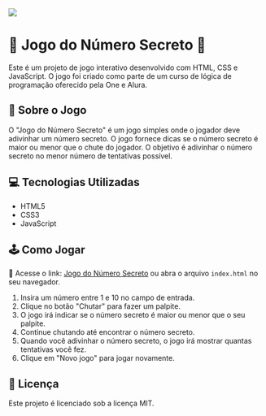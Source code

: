 <img src=https://imgur.com/h2dygMT.jpg> 

# 🎲 Jogo do Número Secreto 🎯

Este é um projeto de jogo interativo desenvolvido com HTML, CSS e JavaScript. O jogo foi criado como parte de um curso de lógica de programação oferecido pela One e Alura.

## 📖 Sobre o Jogo

O "Jogo do Número Secreto" é um jogo simples onde o jogador deve adivinhar um número secreto. O jogo fornece dicas se o número secreto é maior ou menor que o chute do jogador. O objetivo é adivinhar o número secreto no menor número de tentativas possível.

## 💻 Tecnologias Utilizadas

- HTML5
- CSS3
- JavaScript

## 🕹️ Como Jogar
🔗 Acesse o link: [Jogo do Número Secreto](https://jogo-rho-ashy.vercel.app/) ou abra o arquivo `index.html` no seu navegador.

1. Insira um número entre 1 e 10 no campo de entrada.
2. Clique no botão "Chutar" para fazer um palpite.
3. O jogo irá indicar se o número secreto é maior ou menor que o seu palpite.
4. Continue chutando até encontrar o número secreto.
5. Quando você adivinhar o número secreto, o jogo irá mostrar quantas tentativas você fez.
6. Clique em "Novo jogo" para jogar novamente.

## 📄 Licença

Este projeto é licenciado sob a licença MIT.



